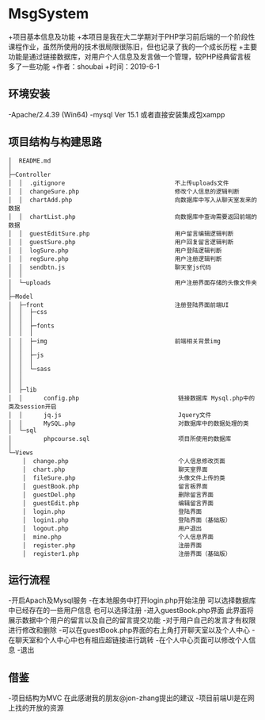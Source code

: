 # MsgSystem
+项目基本信息及功能
   +本项目是我在大二学期对于PHP学习前后端的一个阶段性课程作业，虽然所使用的技术很局限很陈旧，但也记录了我的一个成长历程
   +主要功能是通过链接数据库，对用户个人信息及发言做一个管理，较PHP经典留言板多了一些功能
+作者：shoubai
+时间：2019-6-1

## 环境安装
-Apache/2.4.39 (Win64)
-mysql  Ver 15.1
或者直接安装集成包xampp

## 项目结构与构建思路
```console
│  README.md
│
├─Controller
│  │  .gitignore                               不上传uploads文件
│  │  changeSure.php                           修改个人信息的逻辑判断
│  │  chartAdd.php                             向数据库中写入从聊天室发来的数据
│  │  chartList.php                            向数据库中查询需要返回前端的数据
│  │  guestEditSure.php                        用户留言编辑逻辑判断
│  │  guestSure.php                            用户回复留言逻辑判断
│  │  logSure.php                              用户登陆逻辑判断
│  │  regSure.php                              用户注册逻辑判断
│  │  sendbtn.js                               聊天室js代码
│  │
│  └─uploads                                   用户注册界面存储的头像文件夹
│
├─Model
│  ├─front                                     注册登陆界面前端UI
│  │  ├─css
│  │  │
│  │  ├─fonts
│  │  │ 
│  │  ├─img                                    前端相关背景img
│  │  │
│  │  ├─js
│  │  │
│  │  └─sass
│  │                  
│  │
│  ├─lib
│  │      config.php                            链接数据库 Mysql.php中的类及session开启
│  │      jq.js                                 Jquery文件
│  │      MySQL.php                             对数据库中的数据处理的类
│  └─sql
│         phpcourse.sql                         项目所使用的数据库
│
└─Views
    │  change.php                               个人信息修改页面
    │  chart.php                                聊天室界面
    │  fileSure.php                             头像文件上传的类
    │  guestBook.php                            留言板界面
    │  guestDel.php                             删除留言界面
    │  guestEdit.php                            编辑留言界面
    │  login.php                                登陆界面
    │  login1.php                               登陆界面（基础版）
    │  logout.php                               用户退出
    │  mine.php                                 个人信息界面
    │  register.php                             注册界面 
    │  register1.php                            注册界面（基础版）

```


## 运行流程
-开启Apach及Mysql服务
-在本地服务中打开login.php开始注册 可以选择数据库中已经存在的一些用户信息 也可以选择注册
-进入guestBook.php界面 此界面将展示数据中个用户的留言以及自己的留言提交功能
   -对于用户自己的发言才有权限进行修改和删除
-可以在guestBook.php界面的右上角打开聊天室以及个人中心
   -在聊天室和个人中心中也有相应超链接进行跳转
   -在个人中心页面可以修改个人信息
-退出

## 借鉴
-项目结构为MVC 在此感谢我的朋友@jon-zhang提出的建议
-项目前端UI是在网上找的开放的资源 
